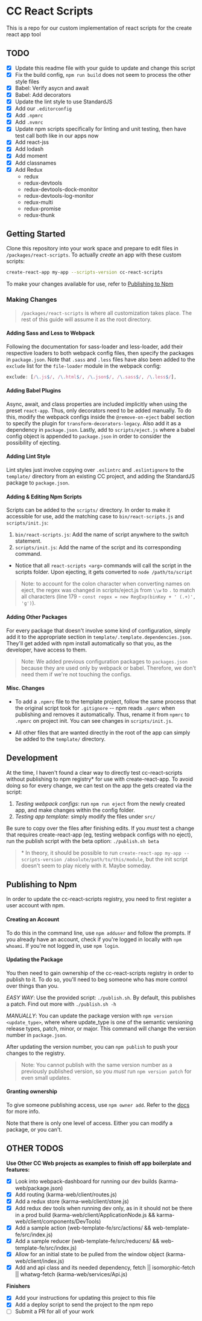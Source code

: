 # CC React Scripts

This is a repo for our custom implementation of react scripts for the create react app tool


## TODO

- [x] Update this readme file with your guide to update and change this script
- [x] Fix the build config, `npm run build` does not seem to process the other style files
- [x] Babel: Verify asycn and await
- [x] Babel: Add decorators
- [x] Update the lint style to use StandardJS
- [x] Add our `.editorconfig`
- [x] Add `.npmrc`
- [x] Add `.nvmrc`
- [x] Update npm scripts specifically for linting and unit testing, then have test call both like in our apps now
- [x] Add react-jss
- [x] Add lodash
- [x] Add moment
- [x] Add classnames
- [x] Add Redux
    - redux
    - redux-devtools
    - redux-devtools-dock-monitor
    - redux-devtools-log-monitor
    - redux-multi
    - redux-promise
    - redux-thunk

## Getting Started
Clone this repository into your work space and prepare to edit files in `/packages/react-scripts`. To actually _create_ an app with these custom scripts:
```bash
create-react-app my-app --scripts-version cc-react-scripts
```
To make your changes available for use, refer to [Publishing to Npm](#publishing-to-Npm)

### Making Changes

> `/packages/react-scripts` is where all customization takes place.
> The rest of this guide will assume it as the root directory.

#### Adding Sass and Less to Webpack
Following the documentation for sass-loader and less-loader, add their respective loaders to both webpack config files, then specify the packages in `package.json`. Note that `.sass` and `.less` files have also been added to the `exclude` list for the `file-loader` module in the webpack config:
```javascript
exclude: [/\.js$/, /\.html$/, /\.json$/, /\.sass$/, /\.less$/],
```

#### Adding Babel Plugins
Async, await, and class properties are included implicitly when using the preset `react-app`. Thus, only decorators need to be added manually. To do this, modify the webpack configs inside the `@remove-on-eject` babel section to specify the plugin for `transform-decorators-legacy`. Also add it as a dependency in `package.json`. Lastly, add to `scripts/eject.js` where a babel config object is appended to `package.json` in order to consider the possibility of ejecting.

#### Adding Lint Style
Lint styles just involve copying over `.eslintrc` and `.eslintignore` to the `template/` directory from an existing CC project, and adding the StandardJS package to `package.json`.

#### Adding & Editing Npm Scripts
Scripts can be added to the `scripts/` directory. In order to make it accessible for use, add the matching case to `bin/react-scripts.js` and `scripts/init.js`:
1. `bin/react-scripts.js`: Add the name of script anywhere to the switch statement.
2. `scripts/init.js`: Add the name of the script and its corresponding command.
  - Notice that all `react-scripts <arg>` commands will call the script in the scripts folder. Upon ejecting, it gets converted to `node /path/to/script`

>Note: to account for the colon character when converting names on eject, the regex was changed in scripts/eject.js from `\\w` to `.` to match all characters (line 179 - `const regex = new RegExp(binKey + ' (.+)', 'g')`).

#### Adding Other Packages
For every package that doesn't involve some kind of configuration, simply add it to the appropriate section in `template/.template.dependencies.json`. They'll get added with npm install automatically so that you, as the developer, have access to them.

>Note: We added previous configuration packages to `packages.json` because they are used only by webpack or babel. Therefore, we don't need them if we're not touching the configs.

#### Misc. Changes

- To add a `.npmrc` file to the template project, follow the same process that the original script took for `.gitignore` -- npm reads `.npmrc` when publishing and removes it automatically. Thus, rename it from `npmrc` to `.npmrc` on project init. You can see changes in `scripts/init.js`.

- All other files that are wanted directly in the root of the app can simply be added to the `template/` directory.

## Development
At the time, I haven't found a clear way to directly test cc-react-scripts without publishing to npm registry\* for use with create-react-app. To avoid doing so for every change, we can test on the app the gets created via the script:

1. *Testing webpack configs*: run `npm run eject` from the newly created app, and make changes within the config folder.
2. *Testing app template*: simply modify the files under `src/`

Be sure to copy over the files after finishing edits. If you _must_ test a change that requires create-react-app (eg, testing webpack configs with no eject), run the publish script with the beta option: `./publish.sh beta`

>\* In theory, it should be possible to run `create-react-app my-app --scripts-version /absolute/path/to/this/module`, but the init script doesn't seem to play nicely with it. Maybe someday.

## Publishing to Npm

In order to update the cc-react-scripts registry, you need to first register a user account with npm.

#### Creating an Account
To do this in the command line, use `npm adduser` and follow the prompts. If you already have an account, check if you're logged in locally with `npm whoami`. If you're not logged in, use `npm login`.

#### Updating the Package
You then need to gain ownership of the cc-react-scripts registry in order to publish to it. To do so, you'll need to beg someone who has more control over things than you.

*EASY WAY*: Use the provided script: `./publish.sh`. By default, this publishes a patch. Find out more with `./publish.sh -h`

*MANUALLY*: You can update the package version with `npm version <update_type>`, where where update_type is one of the semantic versioning release types, patch, minor, or major. This command will change the version number in `package.json`.

After updating the version number, you can `npm publish` to push your changes to the registry.

>Note: You cannot publish with the same version number as a previously published version, so you *must* run `npm version patch` for even small updates.

#### Granting ownership
To give someone publishing access, use `npm owner add`. Refer to the [docs](https://docs.npmjs.com/cli/owner) for more info.

Note that there is only one level of access. Either you can modify a package, or you can't.

## OTHER TODOS

**Use Other CC Web projects as examples to finish off app boilerplate and features:**

- [x] Look into webpack-dashboard for running our dev builds (karma-web/package.json)
- [x] Add routing (karma-web/client/routes.js)
- [x] Add a redux store (karma-web/client/store.js)
- [x] Add redux dev tools when running dev only, as in it should not be there in a prod build (karma-web/client/ApplicationNode.js && karma-web/client/components/DevTools)
- [x] Add a sample action (web-template-fe/src/actions/ && web-template-fe/src/index.js)
- [x] Add a sample reducer (web-template-fe/src/reducers/ && web-template-fe/src/index.js)
- [x] Allow for an initial state to be pulled from the window object (karma-web/client/index.js)
- [x] Add and api class and its needed dependency, fetch || isomorphic-fetch || whatwg-fetch (karma-web/services/Api.js)

**Finishers**

- [x] Add your instructions for updating this project to this file
- [x] Add a deploy script to send the project to the npm repo
- [ ] Submit a PR for all of your work
